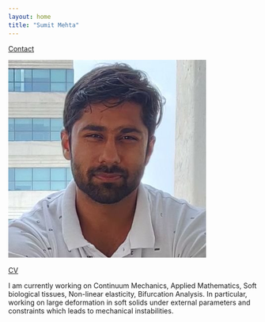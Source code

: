 ```yaml
---
layout: home
title: "Sumit Mehta"
---
```

[Contact](sm.mehta1992@gmail.com)

![Academic Screenshot](twitter_pic.jpg)

[CV](https://github.com/sumit-mehta1992/sumit-mehta1992.github.io/blob/main/Sumit_Mehta_CV)

I am currently working on Continuum Mechanics, Applied Mathematics, Soft biological tissues, Non-linear elasticity, Bifurcation Analysis.
In particular, working on large deformation in soft solids under external parameters and constraints which leads to mechanical instabilities.
